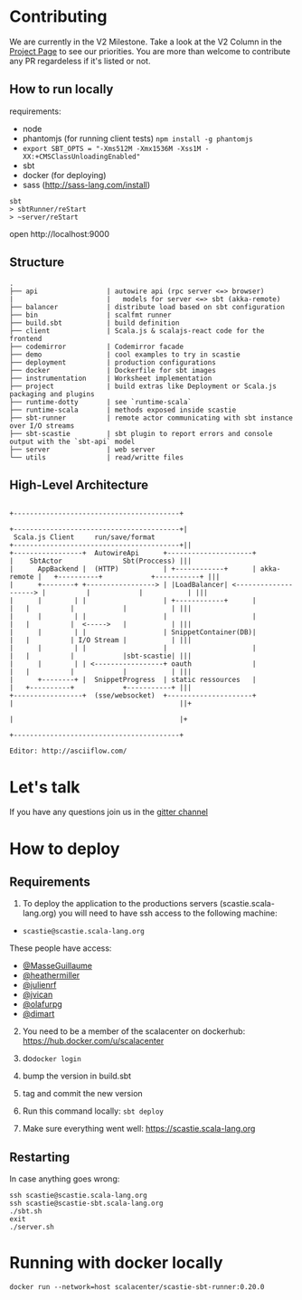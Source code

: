 # Contributing

We are currently in the V2 Milestone. Take a look at the V2 Column in the [Project Page](https://github.com/scalacenter/scastie/projects/1) to see our priorities.
You are more than welcome to contribute any PR regardeless if it's listed or not.

## How to run locally

requirements: 

* node
* phantomjs (for running client tests) ```npm install -g phantomjs```
* `export SBT_OPTS = "-Xms512M -Xmx1536M -Xss1M -XX:+CMSClassUnloadingEnabled"`
* sbt
* docker (for deploying)
* sass (http://sass-lang.com/install)

```
sbt
> sbtRunner/reStart
> ~server/reStart
```

open http://localhost:9000

## Structure

```
.
├── api                 | autowire api (rpc server <=> browser)
|                       |   models for server <=> sbt (akka-remote)
├── balancer            | distribute load based on sbt configuration
├── bin                 | scalfmt runner
├── build.sbt           | build definition
├── client              | Scala.js & scalajs-react code for the frontend 
├── codemirror          | Codemirror facade
├── demo                | cool examples to try in scastie
├── deployment          | production configurations
├── docker              | Dockerfile for sbt images
├── instrumentation     | Worksheet implementation
├── project             | build extras like Deployment or Scala.js packaging and plugins
├── runtime-dotty       | see `runtime-scala`
├── runtime-scala       | methods exposed inside scastie
├── sbt-runner          | remote actor communicating with sbt instance over I/O streams
├── sbt-scastie         | sbt plugin to report errors and console output with the `sbt-api` model 
├── server              | web server
└── utils               | read/writte files
```

## High-Level Architecture

```
                                                                            +-----------------------------------------+
                                                                           +-----------------------------------------+|
 Scala.js Client     run/save/format                                      +-----------------------------------------+||
+-----------------+  AutowireApi      +---------------------+             |    SbtActor               Sbt(Proccess) |||
|      AppBackend |  (HTTP)           | +------------+      | akka-remote |   +----------+            +-----------+ |||
|      +--------+ +-----------------> | |LoadBalancer| <--------------------> |          |            |           | |||
|      |        | |                   | +------------+      |             |   |          |            |           | |||
|      |        | |                   |                     |             |   |          |  <----->   |           | |||
|      |        | |                   | SnippetContainer(DB)|             |   |          | I/O Stream |           | |||
|      |        | |                   |                     |             |   |          |            |sbt-scastie| |||
|      |        | | <-----------------+ oauth               |             |   |          |            |           | |||
|      +--------+ |  SnippetProgress  | static ressources   |             |   +----------+            +-----------+ |||
+-----------------+  (sse/websocket)  +---------------------+             |                                         ||+
                                                                          |                                         |+
                                                                          +-----------------------------------------+

Editor: http://asciiflow.com/
```

# Let's talk

If you have any questions join us in the [gitter channel](https://gitter.im/scalacenter/scastie)

# How to deploy

## Requirements

1. To deploy the application to the productions servers (scastie.scala-lang.org) you will need to have ssh access to the following machine:

* `scastie@scastie.scala-lang.org`

These people have access:

* [@MasseGuillaume](https://github.com/MasseGuillaume)
* [@heathermiller](https://github.com/heathermiller)
* [@julienrf](https://github.com/julienrf)
* [@jvican](https://github.com/jvican)
* [@olafurpg](https://github.com/olafurpg)
* [@dimart](https://github.com/dimart)

2. You need to be a member of the scalacenter on dockerhub: https://hub.docker.com/u/scalacenter 

3. do`docker login`

4. bump the version in build.sbt

5. tag and commit the new version

6. Run this command locally: `sbt deploy`

7. Make sure everything went well: https://scastie.scala-lang.org

## Restarting

In case anything goes wrong:

```
ssh scastie@scastie.scala-lang.org
ssh scastie@scastie-sbt.scala-lang.org
./sbt.sh
exit
./server.sh
```

# Running with docker locally

`docker run --network=host scalacenter/scastie-sbt-runner:0.20.0`
